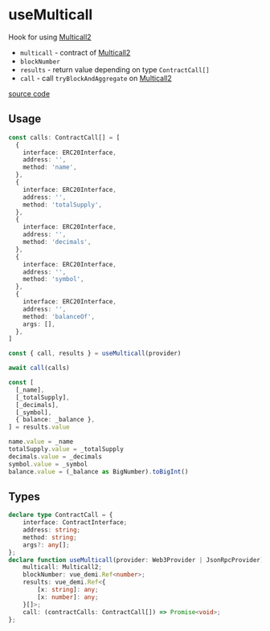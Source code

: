 # useMulticall

Hook for using [Multicall2](https://github.com/makerdao/multicall/blob/master/src/Multicall2.sol)
- `multicall` - contract of [Multicall2](https://github.com/makerdao/multicall/blob/master/src/Multicall2.sol)
- `blockNumber`
- `results` - return value depending on type `ContractCall[]`
- `call` - call `tryBlockAndAggregate` on [Multicall2](https://github.com/makerdao/multicall/blob/master/src/Multicall2.sol) 

[source code](https://github.com/vu3th/vue-dapp/blob/main/src/composables/useMulticall.ts)

## Usage
```ts
const calls: ContractCall[] = [
  {
    interface: ERC20Interface,
    address: '',
    method: 'name',
  },
  {
    interface: ERC20Interface,
    address: '',
    method: 'totalSupply',
  },
  {
    interface: ERC20Interface,
    address: '',
    method: 'decimals',
  },
  {
    interface: ERC20Interface,
    address: '',
    method: 'symbol',
  },
  {
    interface: ERC20Interface,
    address: '',
    method: 'balanceOf',
    args: [],
  },
]

const { call, results } = useMulticall(provider)

await call(calls)

const [
  [_name],
  [_totalSupply],
  [_decimals],
  [_symbol],
  { balance: _balance },
] = results.value

name.value = _name
totalSupply.value = _totalSupply
decimals.value = _decimals
symbol.value = _symbol
balance.value = (_balance as BigNumber).toBigInt()

```

## Types
```ts
declare type ContractCall = {
    interface: ContractInterface;
    address: string;
    method: string;
    args?: any[];
};
declare function useMulticall(provider: Web3Provider | JsonRpcProvider): {
    multicall: Multicall2;
    blockNumber: vue_demi.Ref<number>;
    results: vue_demi.Ref<{
        [x: string]: any;
        [x: number]: any;
    }[]>;
    call: (contractCalls: ContractCall[]) => Promise<void>;
};
```
